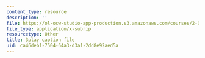 ```yaml
---
content_type: resource
description: ''
file: https://ol-ocw-studio-app-production.s3.amazonaws.com/courses/2-003sc-engineering-dynamics-fall-2011/ca46deb1750464a3d3a12dd8e92aed5a_3F4wlYR_3h8.srt
file_type: application/x-subrip
resourcetype: Other
title: 3play caption file
uid: ca46deb1-7504-64a3-d3a1-2dd8e92aed5a
---
```

